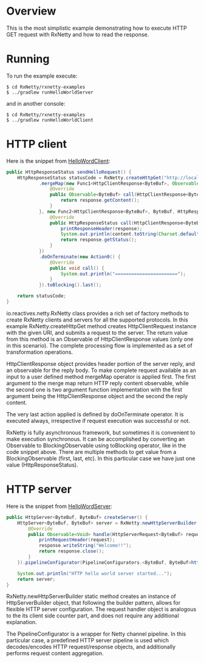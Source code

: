 Overview
========

This is the most simplistic example demonstrating how to execute HTTP GET request with RxNetty and how
to read the response.

Running
=======

To run the example execute:

```
$ cd RxNetty/rxnetty-examples
$ ../gradlew runHelloWorldServer
```

and in another console:

```
$ cd RxNetty/rxnetty-examples
$ ../gradlew runHelloWorldClient
```

HTTP client
===========

Here is the snippet from [HelloWordClient](HelloWorldClient.java):

```java
public HttpResponseStatus sendHelloRequest() {
    HttpResponseStatus statusCode = RxNetty.createHttpGet("http://localhost:" + port + "/hello")
            .mergeMap(new Func1<HttpClientResponse<ByteBuf>, Observable<ByteBuf>>() {
                @Override
                public Observable<ByteBuf> call(HttpClientResponse<ByteBuf> response) {
                    return response.getContent();
                }
            }, new Func2<HttpClientResponse<ByteBuf>, ByteBuf, HttpResponseStatus>() {
                @Override
                public HttpResponseStatus call(HttpClientResponse<ByteBuf> response, ByteBuf content) {
                    printResponseHeader(response);
                    System.out.println(content.toString(Charset.defaultCharset()));
                    return response.getStatus();
                }
            })
            .doOnTerminate(new Action0() {
                @Override
                public void call() {
                    System.out.println("=======================");
                }
            }).toBlocking().last();

    return statusCode;
}
```

io.reactivex.netty.RxNetty class provides a rich set of factory methods to create RxNetty clients and servers for
all the supported protocols. In this example RxNetty.createHttpGet method creates HttpClientRequest instance
with the given URI, and submits a request to the server. The return value from this method is an Observable of
HttpClientResponse values (only one in this scenario). The complete processing flow is implemented as a set
of transformation operations.

HttpClientResponse object provides header portion of the server reply, and an observable for the reply body.
To make complete request available as an input to a user defined method mergeMap operator is applied first. 
The first argument to the merge map return HTTP reply content observable, while the second one is two argument
function implementation with the first argument being the HttpClientResponse object and the second the reply content.

The very last action applied is defined by doOnTerminate operator. It is executed always, irrespective if request
execution was successful or not.

RxNetty is fully asynchronous framework, but sometimes it is convenient to make execution synchronous. It can be
accomplished by converting an Observable to BlockingObservable using toBlocking operator, like in the code
snippet above. There are multiple methods to get value from a BlockingObservable (first, last, etc).
In this particular case we have just one value (HttpResponseStatus).


HTTP server
===========

Here is the snippet from [HelloWordServer](HelloWorldServer.java):

```java
public HttpServer<ByteBuf, ByteBuf> createServer() {
    HttpServer<ByteBuf, ByteBuf> server = RxNetty.newHttpServerBuilder(port, new RequestHandler<ByteBuf, ByteBuf>() {
        @Override
        public Observable<Void> handle(HttpServerRequest<ByteBuf> request, final HttpServerResponse<ByteBuf> response) {
            printRequestHeader(request);
            response.writeString("Welcome!!");
            return response.close();
        }
    }).pipelineConfigurator(PipelineConfigurators.<ByteBuf, ByteBuf>httpServerConfigurator()).build();

    System.out.println("HTTP hello world server started...");
    return server;
}
```
RxNetty.newHttpServerBuilder static method creates an instance of HttpServerBuilder object, that following the builder 
pattern, allows for flexible HTTP server configuration. The request handler object is analogous to the its client
side counter part, and does not require any additional explanation.

The PipelineConfigurator is a wrapper for Netty channel pipeline. In this particular case, a predefined
HTTP server pipeline is used which decodes/encodes HTTP request/response objects, and additionally performs
request content aggregation.